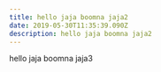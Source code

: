 ```yaml
---
title: hello jaja boomna jaja2
date: 2019-05-30T11:35:39.090Z
description: hello jaja boomna jaja2
---
```

hello jaja boomna jaja3
